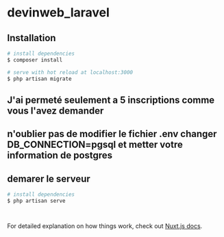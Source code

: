 # devinweb_laravel

## Installation

```bash
# install dependencies
$ composer install

# serve with hot reload at localhost:3000
$ php artisan migrate


```
## J'ai permeté seulement a 5 inscriptions comme vous l'avez demander

## n'oublier pas de modifier le fichier .env changer DB_CONNECTION=pgsql et metter votre information de postgres

## demarer le serveur

```bash
# install dependencies
$ php artisan serve




```

For detailed explanation on how things work, check out [Nuxt.js docs](https://nuxtjs.org).
